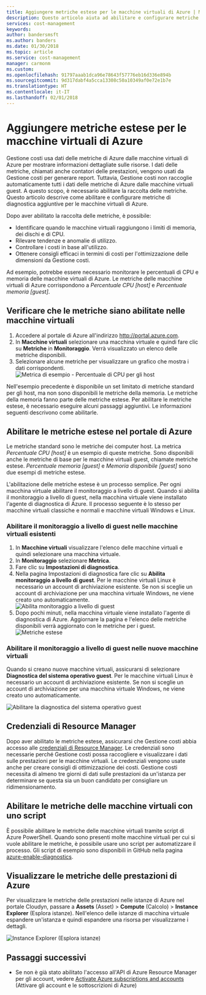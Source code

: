 ```yaml
---
title: Aggiungere metriche estese per le macchine virtuali di Azure | Microsoft Docs
description: Questo articolo aiuta ad abilitare e configurare metriche di diagnostica estese per le macchine virtuali di Azure.
services: cost-management
keywords: 
author: bandersmsft
ms.author: banders
ms.date: 01/30/2018
ms.topic: article
ms.service: cost-management
manager: carmonm
ms.custom: 
ms.openlocfilehash: 91797aaab1dca96e78643f57776eb16d336e894b
ms.sourcegitcommit: 9d317dabf4a5cca13308c50a10349af0e72e1b7e
ms.translationtype: HT
ms.contentlocale: it-IT
ms.lasthandoff: 02/01/2018
---
```

# <a name="add-extended-metrics-for-azure-virtual-machines"></a>Aggiungere metriche estese per le macchine virtuali di Azure

Gestione costi usa dati delle metriche di Azure dalle macchine virtuali di Azure per mostrare informazioni dettagliate sulle risorse. I dati delle metriche, chiamati anche contatori delle prestazioni, vengono usati da Gestione costi per generare report. Tuttavia, Gestione costi non raccoglie automaticamente tutti i dati delle metriche di Azure dalle macchine virtuali guest. A questo scopo, è necessario abilitare la raccolta delle metriche. Questo articolo descrive come abilitare e configurare metriche di diagnostica aggiuntive per le macchine virtuali di Azure.

Dopo aver abilitato la raccolta delle metriche, è possibile:

- Identificare quando le macchine virtuali raggiungono i limiti di memoria, dei dischi e di CPU.
- Rilevare tendenze e anomalie di utilizzo.
- Controllare i costi in base all'utilizzo.
- Ottenere consigli efficaci in termini di costi per l'ottimizzazione delle dimensioni da Gestione costi.

Ad esempio, potrebbe essere necessario monitorare le percentuali di CPU e memoria delle macchine virtuali di Azure. Le metriche delle macchine virtuali di Azure corrispondono a _Percentuale CPU [host]_ e _Percentuale memoria [guest]_.

## <a name="verify-that-metrics-are-enabled-on-vms"></a>Verificare che le metriche siano abilitate nelle macchine virtuali

1. Accedere al portale di Azure all'indirizzo http://portal.azure.com.
2. In **Macchine virtuali** selezionare una macchina virtuale e quindi fare clic su **Metriche** in **Monitoraggio**. Verrà visualizzato un elenco delle metriche disponibili.
3. Selezionare alcune metriche per visualizzare un grafico che mostra i dati corrispondenti.  
    ![Metrica di esempio - Percentuale di CPU per gli host](./media/azure-vm-extended-metrics/metric01.png)

Nell'esempio precedente è disponibile un set limitato di metriche standard per gli host, ma non sono disponibili le metriche della memoria. Le metriche della memoria fanno parte delle metriche estese. Per abilitare le metriche estese, è necessario eseguire alcuni passaggi aggiuntivi. Le informazioni seguenti descrivono come abilitarle.

## <a name="enable-extended-metrics-in-the-azure-portal"></a>Abilitare le metriche estese nel portale di Azure

Le metriche standard sono le metriche dei computer host. La metrica _Percentuale CPU [host]_ è un esempio di queste metriche. Sono disponibili anche le metriche di base per le macchine virtuali guest, chiamate metriche estese. _Percentuale memoria [guest]_ e _Memoria disponibile [guest]_ sono due esempi di metriche estese.

L'abilitazione delle metriche estese è un processo semplice. Per ogni macchina virtuale abilitare il monitoraggio a livello di guest. Quando si abilita il monitoraggio a livello di guest, nella macchina virtuale viene installato l'agente di diagnostica di Azure. Il processo seguente è lo stesso per macchine virtuali classiche e normali e macchine virtuali Windows e Linux.

### <a name="enable-guest-level-monitoring-on-existing-vms"></a>Abilitare il monitoraggio a livello di guest nelle macchine virtuali esistenti

1. In **Macchine virtuali** visualizzare l'elenco delle macchine virtuali e quindi selezionare una macchina virtuale.
2. In **Monitoraggio** selezionare **Metrica**.
3. Fare clic su **Impostazioni di diagnostica**.
4. Nella pagina Impostazioni di diagnostica fare clic su **Abilita monitoraggio a livello di guest**. Per le macchine virtuali Linux è necessario un account di archiviazione esistente. Se non si sceglie un account di archiviazione per una macchina virtuale Windows, ne viene creato uno automaticamente.  
    ![Abilita monitoraggio a livello di guest](./media/azure-vm-extended-metrics/enable-guest-monitoring.png)
5. Dopo pochi minuti, nella macchina virtuale viene installato l'agente di diagnostica di Azure. Aggiornare la pagina e l'elenco delle metriche disponibili verrà aggiornato con le metriche per i guest.  
    ![Metriche estese](./media/azure-vm-extended-metrics/extended-metrics.png)

### <a name="enable-guest-level-monitoring-on-new-vms"></a>Abilitare il monitoraggio a livello di guest nelle nuove macchine virtuali

Quando si creano nuove macchine virtuali, assicurarsi di selezionare **Diagnostica del sistema operativo guest**. Per le macchine virtuali Linux è necessario un account di archiviazione esistente. Se non si sceglie un account di archiviazione per una macchina virtuale Windows, ne viene creato uno automaticamente.

![Abilitare la diagnostica del sistema operativo guest](./media/azure-vm-extended-metrics/new-enable-diag.png)

## <a name="resource-manager-credentials"></a>Credenziali di Resource Manager

Dopo aver abilitato le metriche estese, assicurarsi che Gestione costi abbia accesso alle [credenziali di Resource Manager](activate-subs-accounts.md). Le credenziali sono necessarie perché Gestione costi possa raccogliere e visualizzare i dati sulle prestazioni per le macchine virtuali. Le credenziali vengono usate anche per creare consigli di ottimizzazione dei costi. Gestione costi necessita di almeno tre giorni di dati sulle prestazioni da un'istanza per determinare se questa sia un buon candidato per consigliare un ridimensionamento.

## <a name="enable-vm-metrics-with-a-script"></a>Abilitare le metriche delle macchine virtuali con uno script

È possibile abilitare le metriche delle macchine virtuali tramite script di Azure PowerShell. Quando sono presenti molte macchine virtuali per cui si vuole abilitare le metriche, è possibile usare uno script per automatizzare il processo. Gli script di esempio sono disponibili in GitHub nella pagina [azure-enable-diagnostics](https://github.com/Cloudyn/azure-enable-diagnostics).

## <a name="view-azure-performance-metrics"></a>Visualizzare le metriche delle prestazioni di Azure

Per visualizzare le metriche delle prestazioni nelle istanze di Azure nel portale Cloudyn, passare a **Assets** (Asset)  > **Compute** (Calcolo)  > **Instance Explorer** (Esplora istanze). Nell'elenco delle istanze di macchina virtuale espandere un'istanza e quindi espandere una risorsa per visualizzarne i dettagli.

![Instance Explorer (Esplora istanze)](./media/azure-vm-extended-metrics/instance-explorer.png)

## <a name="next-steps"></a>Passaggi successivi

- Se non è già stato abilitato l'accesso all'API di Azure Resource Manager per gli account, vedere [Activate Azure subscriptions and accounts](activate-subs-accounts.md) (Attivare gli account e le sottoscrizioni di Azure)

